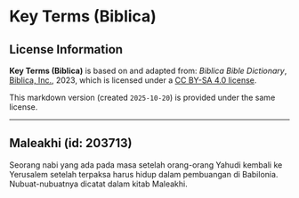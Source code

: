 # Key Terms (Biblica)

## License Information

**Key Terms (Biblica)** is based on and adapted from: _Biblica Bible Dictionary_, [Biblica, Inc.](https://www.biblica.com/), 2023, which is licensed under a [CC BY-SA 4.0 license](https://creativecommons.org/licenses/by-sa/4.0/legalcode.en).

This markdown version (created `2025-10-20`) is provided under the same license.



--------------------------------

## Maleakhi (id: 203713)

Seorang nabi yang ada pada masa setelah orang\-orang Yahudi kembali ke Yerusalem setelah terpaksa harus hidup dalam pembuangan di Babilonia. Nubuat\-nubuatnya dicatat dalam kitab Maleakhi.


